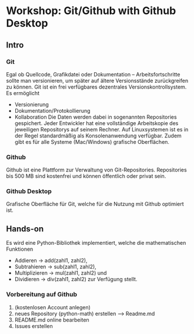 # Workshop: Git/Github with Github Desktop

## Intro

### Git
Egal ob Quellcode, Grafikdatei oder Dokumentation – Arbeitsfortschritte sollte man versionieren, um
später auf ältere Versionsstände zurückgreifen zu können. Git ist ein frei verfügbares dezentrales Versionskontrollsystem. 
Es ermöglicht 
- Versionierung
- Dokumentation/Protokollierung
- Kollaboration
Die Daten werden dabei in sogenannten Repositories gespichert. Jeder Entwickler hat eine vollständige Arbeitskopie des jeweiligen Repositorys auf seinem Rechner. Auf Linuxsystemen ist es in der Regel standardmäßig als Konsolenanwendung verfügbar. Zudem gibt es für alle Systeme (Mac/Windows) grafische Oberflächen.

### Github
Github ist eine Plattform zur Verwaltung von Git-Repositories. Repositories bis 500 MB sind kostenfrei und können öffentlich oder privat sein.

### Github Desktop
Grafische Oberfläche für Git, welche für die Nutzung mit Github optimiert ist.


## Hands-on
Es wird eine Python-Bibliothek implementiert, welche die mathematischen Funktionen 
- Addieren -> add(zahl1, zahl2),
- Subtrahieren -> sub(zahl1, zahl2),
- Multiplizieren -> mul(zahl1, zahl2) und
- Dividieren -> div(zahl1, zahl2) 
zur Verfügung stellt.  

### Vorbereitung auf Github
1. (kostenlosen Account anlegen)
2. neues Repository (python-math) erstellen --> Readme.md
3. README.md online bearbeiten
4. Issues erstellen

